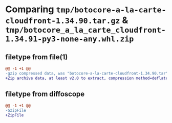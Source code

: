 # Comparing `tmp/botocore-a-la-carte-cloudfront-1.34.90.tar.gz` & `tmp/botocore_a_la_carte_cloudfront-1.34.91-py3-none-any.whl.zip`

## filetype from file(1)

```diff
@@ -1 +1 @@
-gzip compressed data, was "botocore-a-la-carte-cloudfront-1.34.90.tar", last modified: Wed Apr 24 01:02:00 2024, max compression
+Zip archive data, at least v2.0 to extract, compression method=deflate
```

## filetype from diffoscope

```diff
@@ -1 +1 @@
-GzipFile
+ZipFile
```

